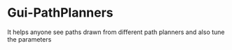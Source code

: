 # Gui-PathPlanners
It helps anyone see paths drawn from different path planners and also tune the parameters
